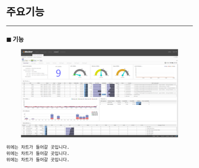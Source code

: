 # 주요기능

***

### ◼ 기능

<figure><img src="../.gitbook/assets/fullSnapshot.png" alt=""><figcaption></figcaption></figure>

```
위에는 차트가 들어갈 곳입니다.
위에는 차트가 들어갈 곳입니다.
위에는 차트가 들어갈 곳입니다.
```

